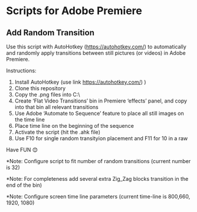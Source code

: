 # Scripts for Adobe Premiere

## Add Random Transition

Use this script with AutoHotkey (https://autohotkey.com/) to automatically and randomly apply transitions between still pictures (or videos) in Adobe Premiere.

Instructions:
1.	Install AutoHotkey  (use link https://autohotkey.com/) )
2.	Clone this repository
3.	Copy the .png files into  C:\
4.	Create ‘Flat Video Transitions’ bin in Premiere ‘effects’ panel, and copy into that bin all relevant transitions
5.	Use Adobe ‘Automate to Sequence’ feature to place all still images on the time line
6.	Place time line on the beginning of the sequence 
7.	Activate the script (hit the .ahk file)
8.	Use F10 for single random transityion placement and F11 for 10 in a raw 

Have FUN 😊



*Note: Configure script to fit number of random transitions (current number is 32)

*Note: For completeness add several extra Zig_Zag blocks transition in the end of the bin)

*Note: Configure screen time line parameters (current time-line is 800,660, 1920, 1080)

